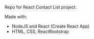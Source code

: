 Repo for React Contact List project.

Made with:
- NodeJS and React (Create React App)
- HTML, CSS, ReactBootstrap